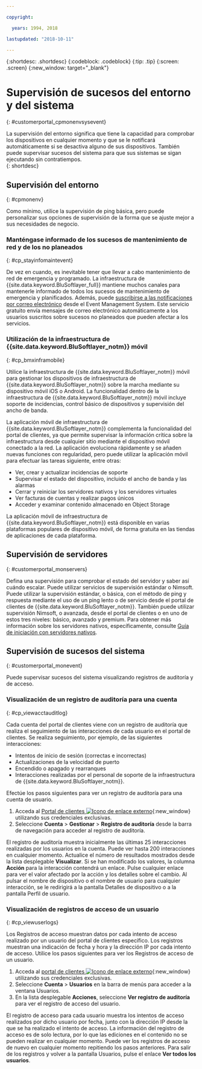 ```yaml
---

copyright:

  years: 1994, 2018

lastupdated: "2018-10-11"

---
```


{:shortdesc: .shortdesc}
{:codeblock: .codeblock}
{:tip: .tip}
{:screen: .screen}
{:new_window: target="_blank"}


# Supervisión de sucesos del entorno y del sistema
{: #customerportal_cpmonenvsysevent}

La supervisión del entorno significa que tiene la capacidad para comprobar los dispositivos en cualquier momento y que se le notificará automáticamente si se desactiva alguno de sus dispositivos. También puede supervisar sucesos del sistema para que sus sistemas se sigan ejecutando sin contratiempos.  
{: shortdesc}

## Supervisión del entorno
{: #cpmonenv}

Como mínimo, utilice la supervisión de ping básica, pero puede personalizar sus opciones de supervisión de la forma que se ajuste mejor a sus necesidades de negocio.

### Manténgase informado de los sucesos de mantenimiento de red y de los no planeados
{: #cp_stayinfomaintevent}

De vez en cuando, es inevitable tener que llevar a cabo mantenimiento de red de emergencia y programado. La infraestructura de {{site.data.keyword.BluSoftlayer_full}} mantiene muchos canales para mantenerle informado de todos los sucesos de mantenimiento de emergencia y planificados. Además, puede [suscribirse a las notificaciones por correo electrónico](/docs/customer-portal/cpsub2not.html) desde el Event Management System. Este servicio gratuito envía mensajes de correo electrónico automáticamente a los usuarios suscritos sobre sucesos no planeados que pueden afectar a los servicios.

### Utilización de la infraestructura de {{site.data.keyword.BluSoftlayer_notm}} móvil
{: #cp_bmxinframobile}

Utilice la infraestructura de {{site.data.keyword.BluSoftlayer_notm}} móvil para gestionar los dispositivos de infraestructura de {{site.data.keyword.BluSoftlayer_notm}} sobre la marcha mediante su dispositivo móvil iOS o Android. La funcionalidad dentro de la infraestructura de {{site.data.keyword.BluSoftlayer_notm}} móvil incluye soporte de incidencias, control básico de dispositivos y supervisión del ancho de banda.

La aplicación móvil de infraestructura de {{site.data.keyword.BluSoftlayer_notm}} complementa la funcionalidad del portal de clientes, ya que permite supervisar la información crítica sobre la infraestructura desde cualquier sitio mediante el dispositivo móvil conectado a la red. La aplicación evoluciona rápidamente y se añaden nuevas funciones con regularidad, pero puede utilizar la aplicación móvil para efectuar las tareas siguiente, entre otras:
  * Ver, crear y actualizar incidencias de soporte
  * Supervisar el estado del dispositivo, incluido el ancho de banda y las alarmas
  * Cerrar y reiniciar los servidores nativos y los servidores virtuales
  * Ver facturas de cuentas y realizar pagos únicos
  * Acceder y examinar contenido almacenado en Object Storage

La aplicación móvil de infraestructura de {{site.data.keyword.BluSoftlayer_notm}} está disponible en varias plataformas populares de dispositivo móvil, de forma gratuita en las tiendas de aplicaciones de cada plataforma.

## Supervisión de servidores
{: #customerportal_monservers}

Defina una supervisión para comprobar el estado del servidor y saber así cuándo escalar. Puede utilizar servicios de supervisión estándar o Nimsoft. Puede utilizar la supervisión estándar, o básica, con el método de ping y respuesta mediante el uso de un ping lento o de servicio desde el portal de clientes de {{site.data.keyword.BluSoftlayer_notm}}. También puede utilizar supervisión Nimsoft, o avanzada, desde el portal de clientes o en uno de estos tres niveles: básico, avanzado y premium. Para obtener más información sobre los servidores nativos, específicamente, consulte [Guía de iniciación con servidores nativos](/docs/bare-metal/index.html#getting-started).

## Supervisión de sucesos del sistema
{: #customerportal_monevent}

Puede supervisar sucesos del sistema visualizando registros de auditoría y de acceso.

### Visualización de un registro de auditoría para una cuenta
{: #cp_viewacctauditlog}

Cada cuenta del portal de clientes viene con un registro de auditoría que realiza el seguimiento de las interacciones de cada usuario en el portal de clientes. Se realiza seguimiento, por ejemplo, de las siguientes interacciones:
  * Intentos de inicio de sesión (correctas e incorrectas)
  * Actualizaciones de la velocidad de puerto
  * Encendido o apagado y rearranques
  * Interacciones realizadas por el personal de soporte de la infraestructura de {{site.data.keyword.BluSoftlayer_notm}}.

Efectúe los pasos siguientes para ver un registro de auditoría para una cuenta de usuario.

1. Acceda al [Portal de clientes ![Icono de enlace externo](../icons/launch-glyph.svg)](https://control.softlayer.com/){:new_window} utilizando sus credenciales exclusivas.
2. Seleccione **Cuenta** > **Gestionar** > **Registro de auditoría** desde la barra de navegación para acceder al registro de auditoría.

El registro de auditoría muestra inicialmente las últimas 25 interacciones realizadas por los usuarios en la cuenta. Puede ver hasta 200 interacciones en cualquier momento. Actualice el número de resultados mostrados desde la lista desplegable **Visualizar**. Si se han modificado los valores, la columna **Acción** para la interacción contendrá un enlace. Pulse cualquier enlace para ver el valor afectado por la acción y los detalles sobre el cambio. Al pulsar el nombre de dispositivo o el nombre de usuario para cualquier interacción, se le redirigirá a la pantalla Detalles de dispositivo o a la pantalla Perfil de usuario.

### Visualización de registros de acceso de un usuario
{: #cp_viewuserlogs}

Los Registros de acceso muestran datos por cada intento de acceso realizado por un usuario del portal de clientes específico. Los registros muestran una indicación de fecha y hora y la dirección IP por cada intento de acceso. Utilice los pasos siguientes para ver los Registros de acceso de un usuario.

1. Acceda al [portal de clientes ![Icono de enlace externo](../icons/launch-glyph.svg)](https://control.softlayer.com/){:new_window} utilizando sus credenciales exclusivas.
2. Seleccione **Cuenta** > **Usuarios** en la barra de menús para acceder a la ventana Usuarios.
3. En la lista desplegable **Acciones**, seleccione **Ver registro de auditoría** para ver el registro de acceso del usuario.

El registro de acceso para cada usuario muestra los intentos de acceso realizados por dicho usuario por fecha, junto con la dirección IP desde la que se ha realizado el intento de acceso. La información del registro de acceso es de solo lectura, por lo que las ediciones en el contenido no se pueden realizar en cualquier momento. Puede ver los registros de acceso de nuevo en cualquier momento repitiendo los pasos anteriores. Para salir de los registros y volver a la pantalla Usuarios, pulse el enlace **Ver todos los usuarios**.

